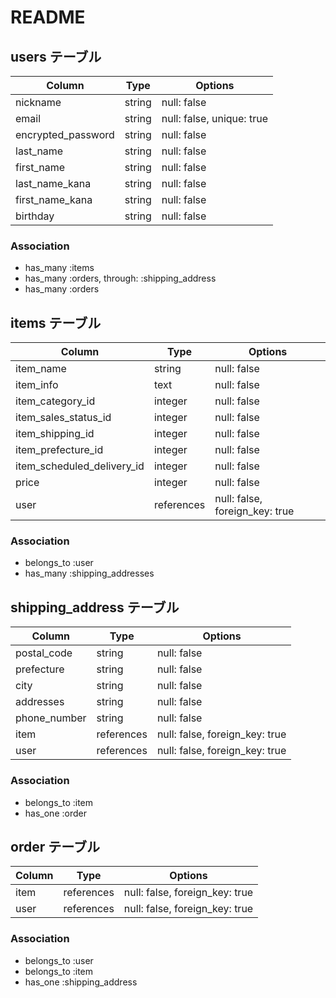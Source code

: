 # README

## users テーブル

| Column             | Type   | Options                   |
| ------------------ | ------ | ------------------------- |
| nickname           | string | null: false               |   
| email              | string | null: false, unique: true |
| encrypted_password | string | null: false               |  
| last_name          | string | null: false               |
| first_name         | string | null: false               |
| last_name_kana     | string | null: false               |
| first_name_kana    | string | null: false               |
| birthday           | string | null: false               |

### Association

- has_many :items
- has_many :orders, through: :shipping_address
- has_many :orders


## items テーブル

| Column                     | Type       | Options                        |
| ----------                 | ---------- | ------------------------------ |
| item_name                  | string     | null: false                    |
| item_info                  | text       | null: false                    |
| item_category_id           | integer    | null: false                    |
| item_sales_status_id       | integer    | null: false                    |
| item_shipping_id           | integer    | null: false                    |
| item_prefecture_id         | integer    | null: false                    |
| item_scheduled_delivery_id | integer    | null: false                    |
| price                      | integer    | null: false                    |
| user                       | references | null: false, foreign_key: true |

### Association

- belongs_to :user
- has_many   :shipping_addresses


## shipping_address テーブル

| Column       | Type       | Options                        |
| -------      | ---------- | ------------------------------ |
| postal_code  | string     | null: false                    |
| prefecture   | string     | null: false                    |
| city         | string     | null: false                    |
| addresses    | string     | null: false                    |
| phone_number | string     | null: false                    |
| item         | references | null: false, foreign_key: true |
| user         | references | null: false, foreign_key: true |

### Association

- belongs_to :item
- has_one    :order


## order テーブル

| Column        | Type       | Options                        |
| -------       | ---------- | ------------------------------ |
| item          | references | null: false, foreign_key: true |
| user          | references | null: false, foreign_key: true |

### Association

- belongs_to :user
- belongs_to :item
- has_one    :shipping_address 
